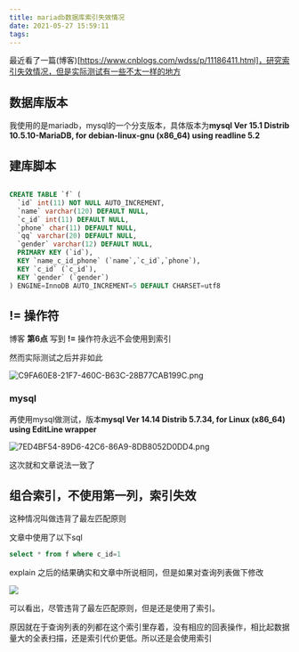 ```yaml
---
title: mariadb数据库索引失效情况
date: 2021-05-27 15:59:11
tags:
---
```


最近看了一篇(博客)[https://www.cnblogs.com/wdss/p/11186411.html]，研究索引失效情况，但是实际测试有一些不太一样的地方

<!-- more -->

## 数据库版本

我使用的是mariadb，mysql的一个分支版本，具体版本为**mysql  Ver 15.1 Distrib 10.5.10-MariaDB, for debian-linux-gnu (x86_64) using readline 5.2**

## 建库脚本
```sql

CREATE TABLE `f` (
  `id` int(11) NOT NULL AUTO_INCREMENT,
  `name` varchar(120) DEFAULT NULL,
  `c_id` int(11) DEFAULT NULL,
  `phone` char(11) DEFAULT NULL,
  `qq` varchar(20) DEFAULT NULL,
  `gender` varchar(12) DEFAULT NULL,
  PRIMARY KEY (`id`),
  KEY `name_c_id_phone` (`name`,`c_id`,`phone`),
  KEY `c_id` (`c_id`),
  KEY `gender` (`gender`)
) ENGINE=InnoDB AUTO_INCREMENT=5 DEFAULT CHARSET=utf8

```

## != 操作符

博客 **第6点** 写到 **!=** 操作符永远不会使用到索引

然而实际测试之后并非如此

![C9FA60E8-21F7-460C-B63C-28B77CAB199C.png](https://i.loli.net/2021/05/27/u4wXWQSz5vOLFgC.png)

### mysql

再使用mysql做测试，版本**mysql  Ver 14.14 Distrib 5.7.34, for Linux (x86_64) using  EditLine wrapper**

![7ED4BF54-89D6-42C6-86A9-8DB8052D0DD4.png](https://i.loli.net/2021/05/27/fsOAdw8aLDbt5i7.png)

这次就和文章说法一致了

## 组合索引，不使用第一列，索引失效

这种情况叫做违背了最左匹配原则


文章中使用了以下sql

```sql
select * from f where c_id=1

```

explain 之后的结果确实和文章中所说相同，但是如果对查询列表做下修改

![](https://i.loli.net/2021/06/06/hs74QybFJKUaupj.png)


可以看出，尽管违背了最左匹配原则，但是还是使用了索引。

原因就在于查询列表的列都在这个索引里存着，没有相应的回表操作，相比起数据量大的全表扫描，还是索引代价更低。所以还是会使用索引

